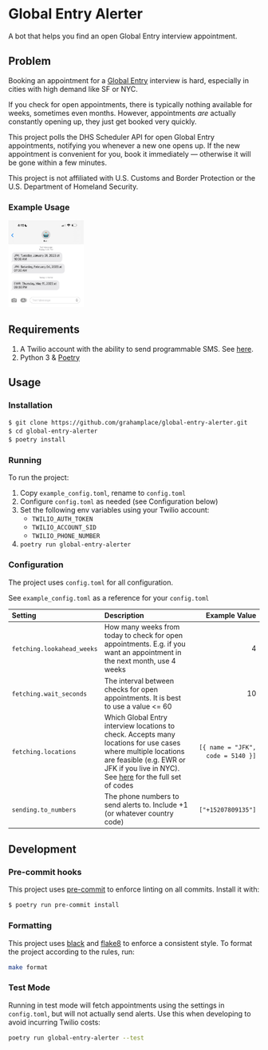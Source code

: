 # Global Entry Alerter
A bot that helps you find an open Global Entry interview appointment.

## Problem
Booking an appointment for a [Global Entry](https://www.cbp.gov/travel/trusted-traveler-programs/global-entry) interview is hard, especially in cities with high demand like SF or NYC. 

If you check for open appointments, there is typically nothing available for weeks, sometimes even months. 
However, appointments _are_ actually constantly opening up, they just get booked very quickly.

This project polls the DHS Scheduler API for open Global Entry appointments, notifying you whenever a new one opens up.
If the new appointment is convenient for you, book it immediately — otherwise it will be gone within a few minutes.

This project is not affiliated with U.S. Customs and Border Protection or the U.S. Department of Homeland Security.


### Example Usage
<img src="example.png" alt="drawing" width="30%"/>

## Requirements
1. A Twilio account with the ability to send programmable SMS. See [here](https://www.twilio.com/docs/sms/quickstart/python).
2. Python 3 & [Poetry](https://python-poetry.org/docs/)

## Usage
### Installation
```bash 
$ git clone https://github.com/grahamplace/global-entry-alerter.git
$ cd global-entry-alerter
$ poetry install
```

### Running
To run the project:
1. Copy `example_config.toml`, rename to `config.toml`
2. Configure `config.toml` as needed (see Configuration below)
3. Set the following env variables using your Twilio account:
   - `TWILIO_AUTH_TOKEN`
   - `TWILIO_ACCOUNT_SID`
   - `TWILIO_PHONE_NUMBER`
4. `poetry run global-entry-alerter`


### Configuration
The project uses `config.toml` for all configuration.

See `example_config.toml` as a reference for your `config.toml`

| Setting                  | Description                                                                                                                                                                                                                                                           |                     Example Value |
|:-------------------------|:----------------------------------------------------------------------------------------------------------------------------------------------------------------------------------------------------------------------------------------------------------------------|----------------------------------:|
| `fetching.lookahead_weeks` | How many weeks from today to check for open appointments. E.g. if you want an appointment in the next month, use 4 weeks                                                                                                                                              |                                 4 |
| `fetching.wait_seconds`    | The interval between checks for open appointments. It is best to use a value <= 60                                                                                                                                                                                    |                                10 |
| `fetching.locations`       | Which Global Entry interview locations to check. Accepts many locations for use cases where multiple locations are feasible (e.g. EWR or JFK if you live in NYC). See [here](https://github.com/oliversong/goes-notifier#goes-center-codes) for the full set of codes | `[{ name = "JFK", code = 5140 }]` |
| `sending.to_numbers`       | The phone numbers to send alerts to. Include +1 (or whatever country code)                                                                                                                                                                                            |                  `["+15207809135"]` |


## Development

### Pre-commit hooks
This project uses [pre-commit](https://pre-commit.com) to enforce linting on all commits. Install it with:
```bash
$ poetry run pre-commit install
```

### Formatting
This project uses [black](https://github.com/psf/black) and [flake8](https://flake8.pycqa.org/en/latest/) to enforce a consistent style.
To format the project according to the rules, run:
```bash
make format
```

### Test Mode
Running in test mode will fetch appointments using the settings in `config.toml`, but will not actually send alerts.
Use this when developing to avoid incurring Twilio costs:
```bash
poetry run global-entry-alerter --test 
```

